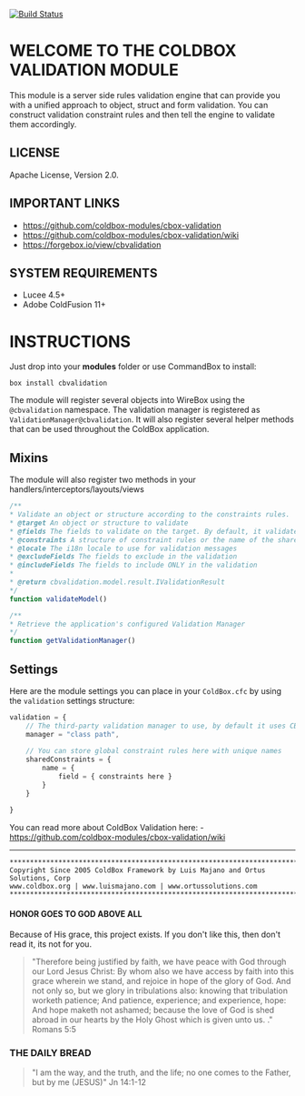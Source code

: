 [![Build Status](https://travis-ci.org/coldbox-modules/cbox-validation.svg?branch=development)](https://travis-ci.org/coldbox-modules/cbox-validation)

WELCOME TO THE COLDBOX VALIDATION MODULE
========================================
This module is a server side rules validation engine that can provide you with a unified approach to object, struct and form validation.  You can construct validation constraint rules and then tell the engine to validate them accordingly.

## LICENSE
Apache License, Version 2.0.

## IMPORTANT LINKS
- https://github.com/coldbox-modules/cbox-validation
- https://github.com/coldbox-modules/cbox-validation/wiki
- https://forgebox.io/view/cbvalidation

## SYSTEM REQUIREMENTS
- Lucee 4.5+
- Adobe ColdFusion 11+

INSTRUCTIONS
============

Just drop into your **modules** folder or use CommandBox to install:

`box install cbvalidation`

The module will register several objects into WireBox using the `@cbvalidation` namespace.  The validation manager is registered as `ValidationManager@cbvalidation`.  It will also register several helper methods that can be used throughout the ColdBox application.

## Mixins

The module will also register two methods in your handlers/interceptors/layouts/views

```js
/**
* Validate an object or structure according to the constraints rules.
* @target An object or structure to validate
* @fields The fields to validate on the target. By default, it validates on all fields
* @constraints A structure of constraint rules or the name of the shared constraint rules to use for validation
* @locale The i18n locale to use for validation messages
* @excludeFields The fields to exclude in the validation
* @includeFields The fields to include ONLY in the validation
* 
* @return cbvalidation.model.result.IValidationResult
*/
function validateModel()

/**
* Retrieve the application's configured Validation Manager
*/
function getValidationManager()
```

## Settings

Here are the module settings you can place in your `ColdBox.cfc` by using the `validation` settings structure:

```js
validation = {
    // The third-party validation manager to use, by default it uses CBValidation.
    manager = "class path",
    
    // You can store global constraint rules here with unique names
    sharedConstraints = {
        name = {
            field = { constraints here }
        }
    }

}
```

You can read more about ColdBox Validation here: - https://github.com/coldbox-modules/cbox-validation/wiki

---

```
********************************************************************************
Copyright Since 2005 ColdBox Framework by Luis Majano and Ortus Solutions, Corp
www.coldbox.org | www.luismajano.com | www.ortussolutions.com
********************************************************************************
```

#### HONOR GOES TO GOD ABOVE ALL
Because of His grace, this project exists. If you don't like this, then don't read it, its not for you.

>"Therefore being justified by faith, we have peace with God through our Lord Jesus Christ:
By whom also we have access by faith into this grace wherein we stand, and rejoice in hope of the glory of God.
And not only so, but we glory in tribulations also: knowing that tribulation worketh patience;
And patience, experience; and experience, hope:
And hope maketh not ashamed; because the love of God is shed abroad in our hearts by the 
Holy Ghost which is given unto us. ." Romans 5:5

### THE DAILY BREAD
 > "I am the way, and the truth, and the life; no one comes to the Father, but by me (JESUS)" Jn 14:1-12
